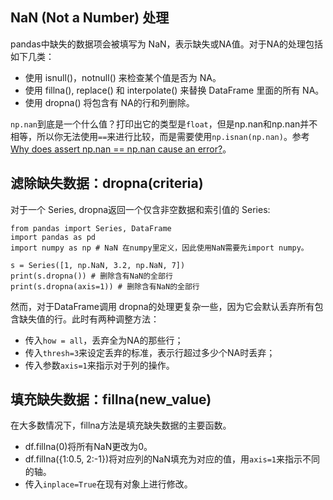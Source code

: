 ## NaN (Not a Number) 处理

pandas中缺失的数据项会被填写为 NaN，表示缺失或NA值。对于NA的处理包括如下几类：

- 使用 isnull()，notnull() 来检查某个值是否为 NA。
- 使用 fillna(), replace() 和 interpolate() 来替换 DataFrame 里面的所有 NA。
- 使用 dropna() 将包含有 NA的行和列删除。

`np.nan`到底是一个什么值？打印出它的类型是`float`，但是np.nan和np.nan并不相等，所以你无法使用`==`来进行比较，而是需要使用`np.isnan(np.nan)`。参考[Why does assert np.nan == np.nan cause an error?](https://stackoverflow.com/questions/44367557/why-does-assert-np-nan-np-nan-cause-an-error)。

## 滤除缺失数据：dropna(criteria)

对于一个 Series, dropna返回一个仅含非空数据和索引值的 Series:

```
from pandas import Series, DataFrame
import pandas as pd
import numpy as np # NaN 在numpy里定义，因此使用NaN需要先import numpy。

s = Series([1, np.NaN, 3.2, np.NaN, 7])
print(s.dropna()) # 删除含有NaN的全部行
print(s.dropna(axis=1)) # 删除含有NaN的全部行
```

然而，对于DataFrame调用 dropna的处理更复杂一些，因为它会默认丢弃所有包含缺失值的行。此时有两种调整方法：

  - 传入`how = all`，丢弃全为NA的那些行；
  - 传入`thresh=3`来设定丢弃的标准，表示行超过多少个NA时丢弃；
  - 传入参数`axis=1`来指示对于列的操作。

## 填充缺失数据：fillna(new_value)

在大多数情况下，fillna方法是填充缺失数据的主要函数。

  - df.fillna(0)将所有NaN更改为0。
  - df.fillna({1:0.5, 2:-1})将对应列的NaN填充为对应的值，用`axis=1`来指示不同的轴。
  - 传入`inplace=True`在现有对象上进行修改。
